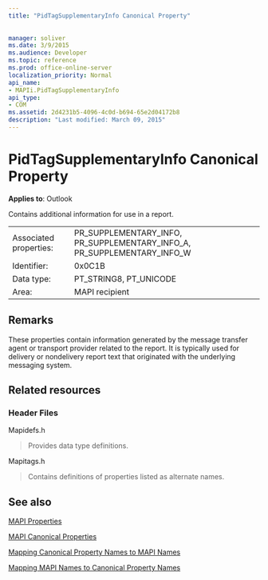 ```yaml
---
title: "PidTagSupplementaryInfo Canonical Property"
 
 
manager: soliver
ms.date: 3/9/2015
ms.audience: Developer
ms.topic: reference
ms.prod: office-online-server
localization_priority: Normal
api_name:
- MAPIi.PidTagSupplementaryInfo
api_type:
- COM
ms.assetid: 2d4231b5-4096-4c0d-b694-65e2d04172b8
description: "Last modified: March 09, 2015"
---
```


# PidTagSupplementaryInfo Canonical Property

  
  
**Applies to**: Outlook 
  
Contains additional information for use in a report.
  
|||
|:-----|:-----|
|Associated properties:  <br/> |PR_SUPPLEMENTARY_INFO, PR_SUPPLEMENTARY_INFO_A, PR_SUPPLEMENTARY_INFO_W  <br/> |
|Identifier:  <br/> |0x0C1B  <br/> |
|Data type:  <br/> |PT_STRING8, PT_UNICODE  <br/> |
|Area:  <br/> |MAPI recipient  <br/> |
   
## Remarks

These properties contain information generated by the message transfer agent or transport provider related to the report. It is typically used for delivery or nondelivery report text that originated with the underlying messaging system.
  
## Related resources

### Header Files

Mapidefs.h
  
> Provides data type definitions.
    
Mapitags.h
  
> Contains definitions of properties listed as alternate names.
    
## See also



[MAPI Properties](mapi-properties.md)
  
[MAPI Canonical Properties](mapi-canonical-properties.md)
  
[Mapping Canonical Property Names to MAPI Names](mapping-canonical-property-names-to-mapi-names.md)
  
[Mapping MAPI Names to Canonical Property Names](mapping-mapi-names-to-canonical-property-names.md)

